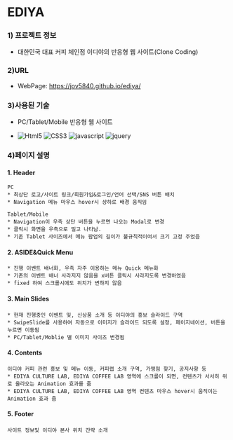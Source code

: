 # EDIYA

### 1) 프로젝트 정보
* 대한민국 대표 커피 체인점 이디야의 반응형 웹 사이트(Clone Coding)

### 2)URL
* WebPage: https://jov5840.github.io/ediya/

### 3)사용된 기술
* PC/Tablet/Mobile 반응형 웹 사이트

* ![Html5](https://img.shields.io/badge/HTML5-red) ![CSS3](https://img.shields.io/badge/CSS3-blue) ![javascript](https://img.shields.io/badge/JavaScript-yellow) ![jquery](https://img.shields.io/badge/jQuery-orange)

### 4)페이지 설명
#### 1. Header
    PC
    * 최상단 로고/사이트 링크/회원가입&로그인/언어 선택/SNS 버튼 배치
    * Navigation 메뉴 마우스 hover시 상하로 배경 움직임
    
    Tablet/Mobile
    * Navigation이 우측 상단 버튼을 누르면 나오는 Modal로 변경
    * 클릭시 화면을 우측으로 밀고 나타남.
    * 기존 Tablet 사이즈에서 메뉴 팝업의 길이가 불규칙적이여서 크기 고정 주었음
#### 2. ASIDE&Quick Menu
    * 진행 이벤트 배너화, 우측 자주 이용하는 메뉴 Quick 메뉴화
    * 기존의 이벤트 배너 사라지지 않음을 x버튼 클릭시 사라지도록 변경하였음
    * fixed 하여 스크롤시에도 위치가 변하지 않음
#### 3. Main Slides
    * 현재 진행중인 이벤트 및, 신상품 소개 등 이디야의 홍보 슬라이드 구역
    * SwipeSlide를 사용하여 자동으로 이미지가 슬라이드 되도록 설정, 페이지네이션, 버튼을 누르면 이동됨
    * PC/Tablet/Moblie 별 이미지 사이즈 변경됨
#### 4. Contents
    이디야 커피 관련 홍보 및 메뉴 이동, 커피랩 소개 구역, 가맹점 찾기, 공지사항 등
    * EDIYA CULTURE LAB, EDIYA COFFEE LAB 영역에 스크롤이 되면, 컨텐츠가 서서히 위로 올라오는 Animation 효과를 줌
    * EDIYA CULTURE LAB, EDIYA COFFEE LAB 영역 컨텐츠 마우스 hover시 움직이는 Animation 효과 줌
#### 5. Footer
    사이트 정보및 이디야 본사 위치 간략 소개
